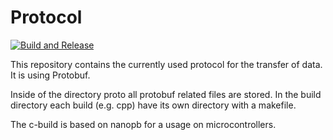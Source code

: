 # Protocol
[![Build and Release](https://github.com/pgenergy/Protocol/actions/workflows/build.yml/badge.svg)](https://github.com/pgenergy/Protocol/actions/workflows/build.yml)

This repository contains the currently used protocol for the transfer of data.
It is using Protobuf.

Inside of the directory proto all protobuf related files are stored.
In the build directory each build (e.g. cpp) have its own directory with a makefile.

The c-build is based on nanopb for a usage on microcontrollers.
